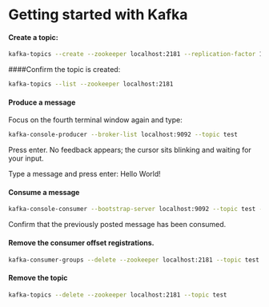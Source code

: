 Getting started with Kafka
============================

#### Create a topic: 
```bash
kafka-topics --create --zookeeper localhost:2181 --replication-factor 1 --partitions 1 --topic test
```
####Confirm the topic is created:
```bash
kafka-topics --list --zookeeper localhost:2181
```

#### Produce a message
Focus on the fourth terminal window again and type:
```bash
kafka-console-producer --broker-list localhost:9092 --topic test
```
Press enter. No feedback appears; the cursor sits blinking and waiting for your input.

Type a message and press enter:
	Hello World!

#### Consume a message
```bash
kafka-console-consumer --bootstrap-server localhost:9092 --topic test --from-beginning
```
Confirm that the previously posted message has been consumed.

#### Remove the consumer offset registrations.
```bash
kafka-consumer-groups --delete --zookeeper localhost:2181 --topic test
```
#### Remove the topic
```bash
kafka-topics --delete --zookeeper localhost:2181 --topic test
```